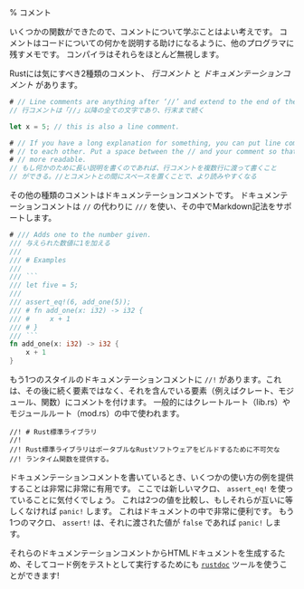 % コメント
<!-- % Comments -->

<!-- Now that we have some functions, it’s a good idea to learn about comments. -->
<!-- Comments are notes that you leave to other programmers to help explain things -->
<!-- about your code. The compiler mostly ignores them. -->
いくつかの関数ができたので、コメントについて学ぶことはよい考えです。
コメントはコードについての何かを説明する助けになるように、他のプログラマに残すメモです。
コンパイラはそれらをほとんど無視します。

<!-- Rust has two kinds of comments that you should care about: *line comments* -->
<!-- and *doc comments*. -->
Rustには気にすべき2種類のコメント、 *行コメント* と *ドキュメンテーションコメント* があります。

```rust
# // Line comments are anything after ‘//’ and extend to the end of the line.
// 行コメントは「//」以降の全ての文字であり、行末まで続く

let x = 5; // this is also a line comment.

# // If you have a long explanation for something, you can put line comments next
# // to each other. Put a space between the // and your comment so that it’s
# // more readable.
// もし何かのために長い説明を書くのであれば、行コメントを複数行に渡って書くこと
// ができる。//とコメントとの間にスペースを置くことで、より読みやすくなる
```

<!-- The other kind of comment is a doc comment. Doc comments use `///` instead of -->
<!-- `//`, and support Markdown notation inside: -->
その他の種類のコメントはドキュメンテーションコメントです。
ドキュメンテーションコメントは `//` の代わりに `///` を使い、その中でMarkdown記法をサポートします。

```rust
# /// Adds one to the number given.
/// 与えられた数値に1を加える
///
/// # Examples
///
/// ```
/// let five = 5;
///
/// assert_eq!(6, add_one(5));
/// # fn add_one(x: i32) -> i32 {
/// #     x + 1
/// # }
/// ```
fn add_one(x: i32) -> i32 {
    x + 1
}
```

<!-- There is another style of doc comment, `//!`, to comment containing items (e.g. -->
<!-- crates, modules or functions), instead of the items following it. Commonly used -->
<!-- inside crates root (lib.rs) or modules root (mod.rs): -->
もう1つのスタイルのドキュメンテーションコメントに `//!` があります。これは、その後に続く要素ではなく、それを含んでいる要素（例えばクレート、モジュール、関数）にコメントを付けます。
一般的にはクレートルート（lib.rs）やモジュールルート（mod.rs）の中で使われます。

```
//! # Rust標準ライブラリ
//!
//! Rust標準ライブラリはポータブルなRustソフトウェアをビルドするために不可欠な
//! ランタイム関数を提供する。
```

<!-- When writing doc comments, providing some examples of usage is very, very -->
<!-- helpful. You’ll notice we’ve used a new macro here: `assert_eq!`. This compares -->
<!-- two values, and `panic!`s if they’re not equal to each other. It’s very helpful -->
<!-- in documentation. There’s another macro, `assert!`, which `panic!`s if the -->
<!-- value passed to it is `false`. -->
ドキュメンテーションコメントを書いているとき、いくつかの使い方の例を提供することは非常に非常に有用です。
ここでは新しいマクロ、 `assert_eq!` を使っていることに気付くでしょう。
これは2つの値を比較し、もしそれらが互いに等しくなければ `panic!` します。
これはドキュメントの中で非常に便利です。
もう1つのマクロ、 `assert!` は、それに渡された値が `false` であれば `panic!` します。

<!-- You can use the [`rustdoc`](documentation.html) tool to generate HTML documentation -->
<!-- from these doc comments, and also to run the code examples as tests! -->
それらのドキュメンテーションコメントからHTMLドキュメントを生成するため、そしてコード例をテストとして実行するためにも [`rustdoc`](documentation.html) ツールを使うことができます!
